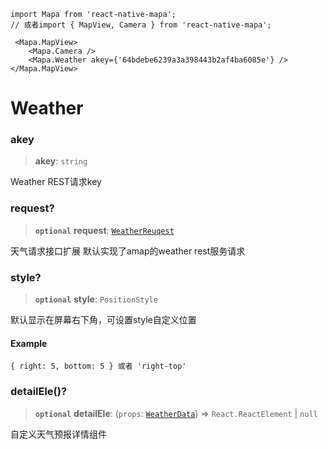 ```tsx
import Mapa from 'react-native-mapa';
// 或者import { MapView, Camera } from 'react-native-mapa';

 <Mapa.MapView>
    <Mapa.Camera />
    <Mapa.Weather akey={'64bdebe6239a3a398443b2af4ba6085e'} />
</Mapa.MapView>
```

# Weather
### akey

> **akey**: `string`

Weather REST请求key


### request?

> **`optional`** **request**: [`WeatherReuqest`](../interfaces/WeatherReuqest.md)

天气请求接口扩展
默认实现了amap的weather rest服务请求

### style?

> **`optional`** **style**: `PositionStyle`

默认显示在屏幕右下角，可设置style自定义位置

#### Example

```
{ right: 5, bottom: 5 } 或者 'right-top'
```

### detailEle()?

> **`optional`** **detailEle**: (`props`: [`WeatherData`]()) => `React.ReactElement` \| `null`

自定义天气预报详情组件
